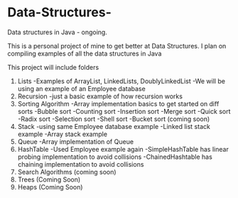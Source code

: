 # Data-Structures-
Data structures in Java - ongoing.

This is a personal project of mine to get better at Data Structures.
I plan on compiling examples of all the data structures in Java

This project will include folders 

1. Lists
  -Examples of ArrayList, LinkedLists, DoublyLinkedList
  -We will be using an example of an Employee database
2. Recursion
  -just a basic example of how recursion works
3. Sorting Algorithm
  -Array implementation basics to get started on diff sorts
  -Bubble sort
  -Counting sort
  -Insertion sort
  -Merge sort
  -Quick sort
  -Radix sort
  -Selection sort
  -Shell sort
  -Bucket sort (coming soon)
4. Stack
  -using same Employee database example
  -Linked list stack example
  -Array stack example
5. Queue
  -Array implementation of Queue
6. HashTable
  -Used Employee example again
  -SimpleHashTable has linear probing implementation to avoid collisions
  -ChainedHashtable has chaining implementation to avoid collisions
 7. Search Algorithms (coming soon)
 8. Trees (Coming Soon)
 9. Heaps (Coming Soon)
